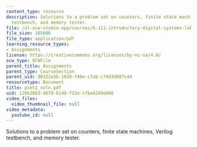```yaml
---
content_type: resource
description: Solutions to a problem set on counters, finite state machines, Verilog
  testbench, and memory tester.
file: /ol-ocw-studio-app/courses/6-111-introductory-digital-systems-laboratory-spring-2006/126b28634679b148f32ecfba4249e066_pset2_soln.pdf
file_size: 165086
file_type: application/pdf
learning_resource_types:
- Assignments
license: https://creativecommons.org/licenses/by-nc-sa/4.0/
ocw_type: OCWFile
parent_title: Assignments
parent_type: CourseSection
parent_uid: 90322a5b-1820-f46e-c7ab-c74d3d687c44
resourcetype: Document
title: pset2_soln.pdf
uid: 126b2863-4679-b148-f32e-cfba4249e066
video_files:
  video_thumbnail_file: null
video_metadata:
  youtube_id: null
---
```

Solutions to a problem set on counters, finite state machines, Verilog testbench, and memory tester.